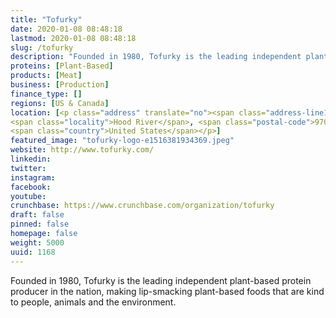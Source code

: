 ```yaml
---
title: "Tofurky"
date: 2020-01-08 08:48:18
lastmod: 2020-01-08 08:48:18
slug: /tofurky
description: "Founded in 1980, Tofurky is the leading independent plant-based protein producer in the nation, making lip-smacking plant-based foods that are kind to people, animals and the environment."
proteins: [Plant-Based]
products: [Meat]
business: [Production]
finance_type: []
regions: [US & Canada]
location: [<p class="address" translate="no"><span class="address-line1">Industrial Street</span><br>
<span class="locality">Hood River</span>, <span class="postal-code">97031</span><br>
<span class="country">United States</span></p>]
featured_image: "tofurky-logo-e1516381934369.jpeg"
website: http://www.tofurky.com/
linkedin: 
twitter: 
instagram: 
facebook: 
youtube: 
crunchbase: https://www.crunchbase.com/organization/tofurky
draft: false
pinned: false
homepage: false
weight: 5000
uuid: 1168
---
```

Founded in 1980, Tofurky is the leading independent plant-based protein producer in the nation, making lip-smacking plant-based foods that are kind to people, animals and the environment.
